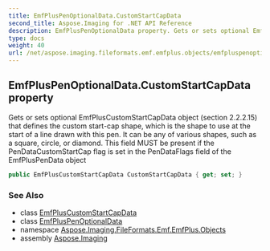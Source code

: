 ```yaml
---
title: EmfPlusPenOptionalData.CustomStartCapData
second_title: Aspose.Imaging for .NET API Reference
description: EmfPlusPenOptionalData property. Gets or sets optional EmfPlusCustomStartCapData object section 2.2.2.15 that defines the custom startcap shape which is the shape to use at the start of a line drawn with this pen. It can be any of various shapes such as a square circle or diamond. This field MUST be present if the PenDataCustomStartCap flag is set in the PenDataFlags field of the EmfPlusPenData object
type: docs
weight: 40
url: /net/aspose.imaging.fileformats.emf.emfplus.objects/emfpluspenoptionaldata/customstartcapdata/
---
```

## EmfPlusPenOptionalData.CustomStartCapData property

Gets or sets optional EmfPlusCustomStartCapData object (section 2.2.2.15) that defines the custom start-cap shape, which is the shape to use at the start of a line drawn with this pen. It can be any of various shapes, such as a square, circle, or diamond. This field MUST be present if the PenDataCustomStartCap flag is set in the PenDataFlags field of the EmfPlusPenData object

```csharp
public EmfPlusCustomStartCapData CustomStartCapData { get; set; }
```

### See Also

* class [EmfPlusCustomStartCapData](../../emfpluscustomstartcapdata/)
* class [EmfPlusPenOptionalData](../)
* namespace [Aspose.Imaging.FileFormats.Emf.EmfPlus.Objects](../../emfpluspenoptionaldata/)
* assembly [Aspose.Imaging](../../../)


